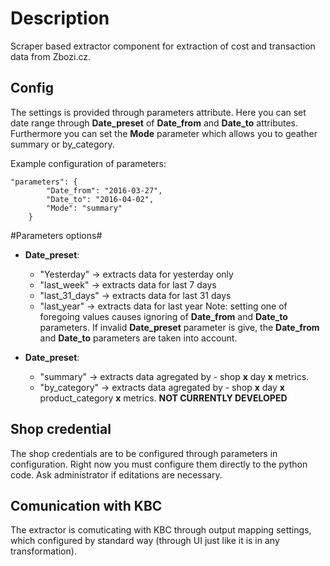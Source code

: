 # Description #

Scraper based extractor component for extraction of cost and transaction data from Zbozi.cz.

## Config ##

The settings is provided through parameters attribute. Here you can set date range through **Date_preset** of **Date_from** and **Date_to** attributes. Furthermore you can set the **Mode** parameter which allows you to geather summary or by_category.

Example configuration of parameters:

```
"parameters": {
        "Date_from": "2016-03-27",
        "Date_to": "2016-04-02",
        "Mode": "summary"
    }
```

#Parameters options#

* **Date_preset**:
	* "Yesterday" -> extracts data for yesterday only
	* "last_week" -> extracts data for last 7 days
	* "last_31_days" -> extracts data for last 31 days
	* "last_year" -> extracts data for last year
Note: setting one of foregoing values causes ignoring of **Date_from** and **Date_to** parameters. If invalid **Date_preset** parameter is give, the **Date_from** and **Date_to** parameters are taken into account.

* **Date_preset**:
	* "summary" -> extracts data agregated by - shop **x** day **x** metrics. 
	* "by_category" -> extracts data agregated by - shop **x** day **x** product_category **x** metrics.  **NOT CURRENTLY DEVELOPED** 
	
## Shop credential ##

The shop credentials are to be configured through parameters in configuration. Right now you must configure them directly to the python code. Ask administrator if editations are necessary.

## Comunication with KBC ##

The extractor is comuticating with KBC through output mapping settings, which configured by standard way (through UI just like it is in any transformation).
